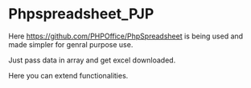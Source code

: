 # Phpspreadsheet_PJP

Here https://github.com/PHPOffice/PhpSpreadsheet is being used and made simpler for genral purpose use.

Just pass data in array and get excel downloaded.

Here you can extend functionalities.

